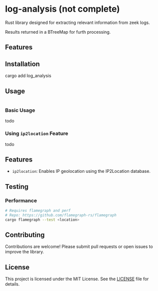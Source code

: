 # log-analysis (not complete)

Rust library designed for extracting relevant information from zeek logs.

Results returned in a BTreeMap for furth processing.

## Features

## Installation

cargo add log_analysis

## Usage
```rust

```

### Basic Usage

todo

### Using `ip2location` Feature

todo

## Features

- `ip2location`: Enables IP geolocation using the IP2Location database.

## Testing

### Performance
```bash
# Requires flamegraph and perf
# Repo: https://github.com/flamegraph-rs/flamegraph
cargo flamegraph --test <location>
```

## Contributing

Contributions are welcome! Please submit pull requests or open issues to improve the library.

## License

This project is licensed under the MIT License. See the [LICENSE](LICENSE) file for details.
